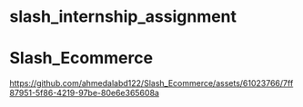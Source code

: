 # slash_internship_assignment


# Slash_Ecommerce



https://github.com/ahmedalabd122/Slash_Ecommerce/assets/61023766/7ff87951-5f86-4219-97be-80e6e365608a

